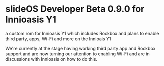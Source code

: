 # slideOS Developer Beta 0.9.0 for Innioasis Y1
a custom rom for Innioasis Y1 which includes Rockbox and plans to enable third party, apps, Wi-Fi and more on the Innioais Y1

We're currently at the stage having working third party app and Rockbox support and are now turning our attention to enabling Wi-Fi and are in discussions with Innioasis on how to do this.
